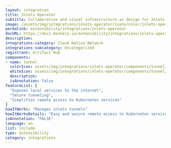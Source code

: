 ```yaml
---
layout: integration
title: Inlets Operator
subtitle: Collaborative and visual infrastructure as design for Inlets Operator
image: /assets/img/integrations/inlets-operator/icons/color/inlets-operator-color.svg
permalink: extensibility/integrations/inlets-operator
docURL: https://docs.meshery.io/extensibility/integrations/inlets-operator
description: 
integrations-category: Cloud Native Network
integrations-subcategory: Uncategorized
registrant: Artifact Hub
components: 
- name: tunnel
  colorIcon: assets/img/integrations/inlets-operator/components/tunnel/icons/color/tunnel-color.svg
  whiteIcon: assets/img/integrations/inlets-operator/components/tunnel/icons/white/tunnel-white.svg
  description: 
  isAnnotation: false
featureList: [
  "Exposes local services to the internet",
  "Secure tunneling",
  "Simplifies remote access to Kubernetes services"
]
howItWorks: "Manages inlets tunnels"
howItWorksDetails: "Easy and secure remote access to Kubernetes services"
isAnnotation: "FALSE"
language: en
list: include
type: extensibility
category: integrations
---
```

